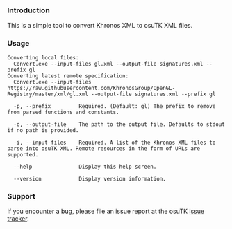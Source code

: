 ﻿### Introduction

This is a simple tool to convert Khronos XML to osuTK XML files.

### Usage
```
Converting local files:
  Convert.exe --input-files gl.xml --output-file signatures.xml --prefix gl
Converting latest remote specification:
  Convert.exe --input-files https://raw.githubusercontent.com/KhronosGroup/OpenGL-Registry/master/xml/gl.xml --output-file signatures.xml --prefix gl

  -p, --prefix         Required. (Default: gl) The prefix to remove from parsed functions and constants.

  -o, --output-file    The path to the output file. Defaults to stdout if no path is provided.

  -i, --input-files    Required. A list of the Khronos XML files to parse into osuTK XML. Remote resources in the form of URLs are supported.

  --help               Display this help screen.

  --version            Display version information.
```
### Support

If you encounter a bug, please file an issue report at the osuTK [issue tracker](http://github.com/opentk/opentk/issues).
